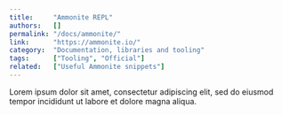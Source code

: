 ```yaml
---
title:     "Ammonite REPL"
authors:   []
permalink: "/docs/ammonite/"
link:      "https://ammonite.io/"
category:  "Documentation, libraries and tooling"
tags:      ["Tooling", "Official"]
related:   ["Useful Ammonite snippets"]
---
```


Lorem ipsum dolor sit amet, consectetur adipiscing elit, sed do eiusmod tempor incididunt ut labore et dolore magna aliqua.
